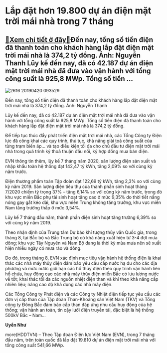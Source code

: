 Lắp đặt hơn 19.800 dự án điện mặt trời mái nhà trong 7 tháng
============================================================

[:gift:Xem chi tiết ở đây:gift:](https://hddtvn.com/lap-dat-hon-19-800-du-an-dien-mat-troi-mai-nha-trong-7-thang/)Đến nay, tổng số tiền điện đã thanh toán cho khách hàng lắp đặt điện mặt trời mái nhà là 374,2 tỷ đồng. Ảnh: Nguyễn Thanh Lũy kế đến nay, đã có 42.187 dự án điện mặt trời mái nhà đã đưa vào vận hành với tổng công suất là 925,8 MWp. Tổng số tiền …
------------------------------------------------------------------------------------------------------------------------------------------------------------------------------------------------------------------------------------------------------





![2616 20190420 093529](https://haiquanonline.com.vn/stores/news_dataimages/thanhnt/052020/11/11/in_article/2616_20190420_093529.jpg?rt=20200808174000 "undefined")



Đến nay, tổng số tiền điện đã thanh toán cho khách hàng lắp đặt điện mặt trời mái nhà là 374,2 tỷ đồng. Ảnh: Nguyễn Thanh






Lũy kế đến nay, đã có 42.187 dự án điện mặt trời mái nhà đã đưa vào vận hành với tổng công suất là 925,8 MWp. Tổng số tiền điện đã thanh toán cho khách hàng lắp đặt điện mặt trời mái nhà là 374,2 tỷ đồng.


Để tiếp tục thúc đẩy phát triển điện mặt trời mái nhà, các Tổng Công ty Điện lực đã công khai các quy trình, thủ tục, khả năng giải toả công suất của từng trạm biến áp… và tạo điều kiện tối đa cho chủ đầu tư điện mặt trời mái nhà trong quá trình ký thoả thuận đấu nối, ký hợp đồng mua bán điện.


EVN thông tin thêm, lũy kế 7 tháng năm 2020, sản lượng điện sản xuất và nhập khẩu toàn hệ thống đạt 142,47 tỷ kWh, tăng 2,09% so với cùng kỳ năm trước.


Điện thương phẩm toàn Tập đoàn đạt 122,69 tỷ kWh, tăng 2,3% so với cùng kỳ năm 2019. Sản lượng điện tiêu thụ của thành phần sinh hoạt tháng 7/2020 chiếm tỷ trọng 37% – tăng 6,14% so với cùng kỳ năm trước, trong đó khu vực miền Bắc phụ tải sinh hoạt tăng cao ở mức 9,35% do thời tiết nắng nóng gay gắt kéo dài, khu vực miền Trung không tăng trưởng, khu vực miền Nam tăng trưởng thấp ở mức 3,54%.


Lũy kế 7 tháng đầu năm, thành phần điện sinh hoạt tăng trưởng 6,39% so với cùng kỳ năm 2019.


Theo nhận định của Trung tâm Dự báo khí tượng thủy văn Quốc gia, trong tháng 8, tại Bắc bộ và Bắc Trung bộ có khả năng xuất hiện từ 3-4 đợt mưa dông; khu vực Tây Nguyên và Nam Bộ đang là thời kỳ mùa mưa nên sẽ xuất hiện nhiều ngày có mưa rào và dông.


Do đó, trong tháng 8, EVN xác định mục tiêu vận hành hệ thống điện là khai thác các nhà máy thủy điện đảm bảo yêu cầu cấp nước hạ du cho các địa phương và mức nước giới hạn các hồ thủy điện theo quy trình vận hành liên hồ chứa, huy động cao các nhà máy thủy điện miền Bắc có lưu lượng nước về tốt; khai thác tối đa các nguồn nhiệt điện than và khí theo khả năng cấp nhiên liệu; nâng cao độ khả dụng các nhà máy điện.


Các Tổng Công ty Phát điện và các Công ty Nhiệt điện tiếp tục yêu cầu các đơn vị cấp than của Tập đoàn Than-Khoáng sản Việt Nam (TKV) và Tổng công ty Đông Bắc đảm bảo cấp than đáp ứng nhu cầu huy động của hệ thống; vận hành an toàn, tin cậy lưới điện truyền tải, đặc biệt là hệ thống 500kV Bắc – Nam…




**Uyển Như**



more(HDDTVN) – Theo Tập đoàn Điện lực Việt Nam (EVN), trong 7 tháng đầu năm, trên toàn quốc đã lắp đặt 19.810 dự án điện mặt trời mái nhà với tổng công suất 541,66 MWp.

